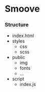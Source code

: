 # Smoove

### Structure
- index.html
- styles
    - css
    - scss
- public
    - img
    - fonts
    - ...
- script
    - index.js
